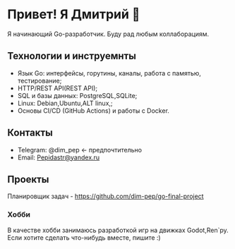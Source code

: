 # Привет! Я Дмитрий 👋

Я начинающий Go-разработчик. Буду рад любым коллаборациям.

## Технологии и инструемнты 
- Язык Go: интерфейсы, горутины, каналы, работа с памятью, тестирование;
- HTTP/REST API(REST API);
- SQL и базы данных: PostgreSQL,SQLite;
- Linux: Debian,Ubuntu,ALT linux,;
- Основы CI/CD (GitHub Actions) и работы с Docker.

## Контакты
- Telegram: @dim_pep <- предпочтительно 
- Email: Pepidastr@yandex.ru

## Проекты
Планировщик задач - https://github.com/dim-pep/go-final-project

### Хобби 
В качестве хобби занимаюсь разработкой игр на движках Godot,Ren`py.
Если хотите сделать что-нибудь вместе, пишите :) 
